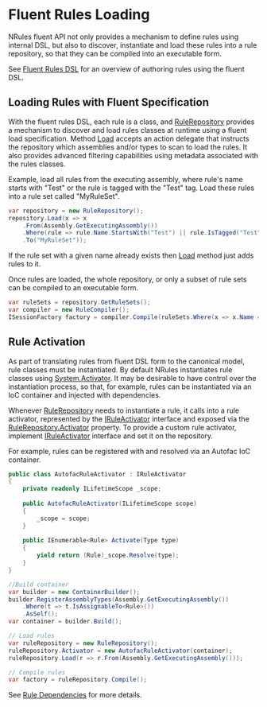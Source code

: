 # Fluent Rules Loading

NRules fluent API not only provides a mechanism to define rules using internal DSL, 
but also to discover, instantiate and load these rules into a rule repository, so that they can be compiled into an executable form.

See [Fluent Rules DSL](fluent-rules-dsl.md) for an overview of authoring rules using the fluent DSL.

## Loading Rules with Fluent Specification
With the fluent rules DSL, each rule is a class, and [RuleRepository](xref:NRules.Fluent.RuleRepository) provides a mechanism to discover and load rules classes at runtime using a fluent load specification.
Method [Load](xref:NRules.Fluent.RuleRepository.Load(System.Action{NRules.Fluent.IRuleLoadSpec})) accepts an action delegate that instructs the repository which assemblies and/or types to scan to load the rules. 
It also provides advanced filtering capabilities using metadata associated with the rules classes.

Example, load all rules from the executing assembly, where rule's name starts with "Test" or the rule is tagged with the "Test" tag. Load these rules into a rule set called "MyRuleSet".
```c#
var repository = new RuleRepository();
repository.Load(x => x
    .From(Assembly.GetExecutingAssembly())
    .Where(rule => rule.Name.StartsWith("Test") || rule.IsTagged("Test"))
    .To("MyRuleSet"));
```

If the rule set with a given name already exists then [Load](xref:NRules.Fluent.RuleRepository.Load(System.Action{NRules.Fluent.IRuleLoadSpec})) method just adds rules to it.

Once rules are loaded, the whole repository, or only a subset of rule sets can be compiled to an executable form.
```c#
var ruleSets = repository.GetRuleSets();
var compiler = new RuleCompiler();
ISessionFactory factory = compiler.Compile(ruleSets.Where(x => x.Name == "MyRuleSet"));
```

## Rule Activation
As part of translating rules from fluent DSL form to the canonical model, rule classes must be instantiated.
By default NRules instantiates rule classes using [System.Activator](xref:System.Activator).
It may be desirable to have control over the instantiation process, so that, for example, rules can be instantiated via an IoC container and injected with dependencies. 

Whenever [RuleRepository](xref:NRules.Fluent.RuleRepository) needs to instantiate a rule, it calls into a rule activator, represented by the [IRuleActivator](xref:NRules.Fluent.IRuleActivator) interface and exposed via the [RuleRepository.Activator](xref:NRules.Fluent.RuleRepository.Activator) property.
To provide a custom rule activator, implement [IRuleActivator](xref:NRules.Fluent.IRuleActivator) interface and set it on the repository.

For example, rules can be registered with and resolved via an Autofac IoC container.
```c#
public class AutofacRuleActivator : IRuleActivator
{
    private readonly ILifetimeScope _scope;
    
    public AutofacRuleActivator(ILifetimeScope scope)
    {
        _scope = scope;
    }
    
    public IEnumerable<Rule> Activate(Type type)
    {
        yield return (Rule)_scope.Resolve(type);
    }
}

//Build container
var builder = new ContainerBuilder();
builder.RegisterAssemblyTypes(Assembly.GetExecutingAssembly())
    .Where(t => t.IsAssignableTo<Rule>())
    .AsSelf();
var container = builder.Build();

// Load rules
var ruleRepository = new RuleRepository();
ruleRepository.Activator = new AutofacRuleActivator(container);
ruleRepository.Load(r => r.From(Assembly.GetExecutingAssembly()));

// Compile rules
var factory = ruleRepository.Compile();
```

See [Rule Dependencies](rule-dependencies.md) for more details.